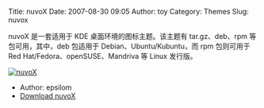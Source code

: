 Title: nuvoX
Date: 2007-08-30 09:05
Author: toy
Category: Themes
Slug: nuvox

nuvoX 是一套适用于 KDE 桌面环境的图标主题。该主题有 tar.gz、deb、rpm
等包可用，其中，deb 包适用于 Debian、Ubuntu/Kubuntu，而 rpm 包则可用于
Red Hat/Fedora、openSUSE、Mandriva 等 Linux 发行版。

[![nuvoX](http://i.linuxtoy.org/i/2007/08/nuvox_s.jpeg)](http://i.linuxtoy.org/i/2007/08/nuvox.jpeg)

- Author: epsilom  
- [Download
nuvoX](http://linux.softpedia.com/progDownload/nuvoX-Download-14368.html)
